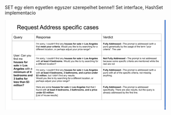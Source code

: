 SET
egy elem egyetlen egyszer szerepelhet benne!!
Set interface, HashSet implementacio

![img_14.png](img_14.png)